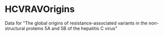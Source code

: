# HCVRAVOrigins
Data for "The global origins of resistance-associated variants in the non-structural proteins 5A and 5B of the hepatitis C virus"
